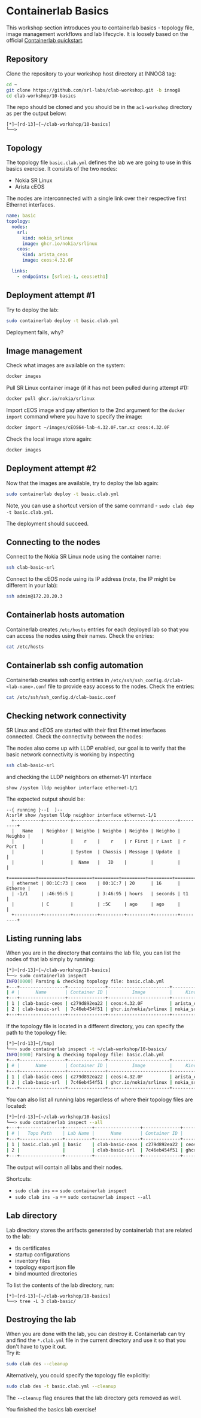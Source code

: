 # Containerlab Basics

This workshop section introduces you to containerlab basics - topology file, image management workflows and lab lifecycle. It is loosely based on the official [Containerlab quickstart](https://containerlab.dev/quickstart/).

## Repository

Clone the repository to your workshop host directory at INNOG8 tag:

```bash
cd ~
git clone https://github.com/srl-labs/clab-workshop.git -b innog8
cd clab-workshop/10-basics
```

The repo should be cloned and you should be in the `ac1-workshop` directory as per the output below:

```
[*]─[rd-13]─[~/clab-workshop/10-basics]
└──>
```

## Topology

The topology file `basic.clab.yml` defines the lab we are going to use in this basics exercise. It consists of the two nodes:

* Nokia SR Linux
* Arista cEOS

The nodes are interconnected with a single link over their respective first Ethernet interfaces.

```yaml
name: basic
topology:
  nodes:
    srl:
      kind: nokia_srlinux
      image: ghcr.io/nokia/srlinux
    ceos:
      kind: arista_ceos
      image: ceos:4.32.0F

  links:
    - endpoints: [srl:e1-1, ceos:eth1]
```

## Deployment attempt #1

Try to deploy the lab:

```bash
sudo containerlab deploy -t basic.clab.yml
```

Deployment fails, why?

## Image management

Check what images are available on the system:

```bash
docker images
```

Pull SR Linux container image (if it has not been pulled during attempt #1):

```bash
docker pull ghcr.io/nokia/srlinux
```

Import cEOS image and pay attention to the 2nd argument for the `docker import` command where you have to specify the image:

```bash
docker import ~/images/cEOS64-lab-4.32.0F.tar.xz ceos:4.32.0F
```

Check the local image store again:

```bash
docker images
```

## Deployment attempt #2

Now that the images are available, try to deploy the lab again:

```bash
sudo containerlab deploy -t basic.clab.yml
```

Note, you can use a shortcut version of the same command - `sudo clab dep -t basic.clab.yml`.

The deployment should succeed.

## Connecting to the nodes

Connect to the Nokia SR Linux node using the container name:

```bash
ssh clab-basic-srl
```

Connect to the cEOS node using its IP address (note, the IP might be different in your lab):

```bash
ssh admin@172.20.20.3
```

## Containerlab hosts automation

Containerlab creates `/etc/hosts` entries for each deployed lab so that you can access the nodes using their names. Check the entries:

```bash
cat /etc/hosts
```

## Containerlab ssh config automation

Containerlab creates ssh config entries in `/etc/ssh/ssh_config.d/clab-<lab-name>.conf` file to provide easy access to the nodes. Check the entries:

```bash
cat /etc/ssh/ssh_config.d/clab-basic.conf
```

## Checking network connectivity

SR Linux and cEOS are started with their first Ethernet interfaces connected. Check the connectivity between the nodes:

The nodes also come up with LLDP enabled, our goal is to verify that the basic network connectivity is working by inspecting

```bash
ssh clab-basic-srl
```

and checking the LLDP neighbors on ethernet-1/1 interface

```
show /system lldp neighbor interface ethernet-1/1
```

The expected output should be:

```
--{ running }--[  ]--
A:srl# show /system lldp neighbor interface ethernet-1/1
  +----------+----------+---------+---------+---------+---------+---------+
  |   Name   | Neighbor | Neighbo | Neighbo | Neighbo | Neighbo | Neighbo |
  |          |          |    r    |    r    | r First | r Last  | r Port  |
  |          |          | System  | Chassis | Message | Update  |         |
  |          |          |  Name   |   ID    |         |         |         |
  +==========+==========+=========+=========+=========+=========+=========+
  | ethernet | 00:1C:73 | ceos    | 00:1C:7 | 20      | 16      | Etherne |
  | -1/1     | :46:95:5 |         | 3:46:95 | hours   | seconds | t1      |
  |          | C        |         | :5C     | ago     | ago     |         |
  +----------+----------+---------+---------+---------+---------+---------+
```

## Listing running labs

When you are in the directory that contains the lab file, you can list the nodes of that lab simply by running:

```bash
[*]─[rd-13]─[~/clab-workshop/10-basics]
└──> sudo containerlab inspect
INFO[0000] Parsing & checking topology file: basic.clab.yml
+---+-----------------+--------------+-----------------------+---------------+---------+----------------+----------------------+
| # |      Name       | Container ID |         Image         |     Kind      |  State  |  IPv4 Address  |     IPv6 Address     |
+---+-----------------+--------------+-----------------------+---------------+---------+----------------+----------------------+
| 1 | clab-basic-ceos | c279d892ea22 | ceos:4.32.0F          | arista_ceos   | running | 172.20.20.2/24 | 2001:172:20:20::2/64 |
| 2 | clab-basic-srl  | 7c46eb454f51 | ghcr.io/nokia/srlinux | nokia_srlinux | running | 172.20.20.3/24 | 2001:172:20:20::3/64 |
+---+-----------------+--------------+-----------------------+---------------+---------+----------------+----------------------+
```

If the topology file is located in a different directory, you can specify the path to the topology file:

```bash
[*]─[rd-13]─[/tmp]
└──> sudo containerlab inspect -t ~/clab-workshop/10-basics/
INFO[0000] Parsing & checking topology file: basic.clab.yml
+---+-----------------+--------------+-----------------------+---------------+---------+----------------+----------------------+
| # |      Name       | Container ID |         Image         |     Kind      |  State  |  IPv4 Address  |     IPv6 Address     |
+---+-----------------+--------------+-----------------------+---------------+---------+----------------+----------------------+
| 1 | clab-basic-ceos | c279d892ea22 | ceos:4.32.0F          | arista_ceos   | running | 172.20.20.2/24 | 2001:172:20:20::2/64 |
| 2 | clab-basic-srl  | 7c46eb454f51 | ghcr.io/nokia/srlinux | nokia_srlinux | running | 172.20.20.3/24 | 2001:172:20:20::3/64 |
+---+-----------------+--------------+-----------------------+---------------+---------+----------------+----------------------+
```

You can also list all running labs regardless of where their topology files are located:

```bash
[*]─[rd-13]─[~/clab-workshop/10-basics]
└──> sudo containerlab inspect --all
+---+----------------+----------+-----------------+--------------+-----------------------+---------------+---------+----------------+----------------------+
| # |   Topo Path    | Lab Name |      Name       | Container ID |         Image         |     Kind      |  State  |  IPv4 Address  |     IPv6 Address     |
+---+----------------+----------+-----------------+--------------+-----------------------+---------------+---------+----------------+----------------------+
| 1 | basic.clab.yml | basic    | clab-basic-ceos | c279d892ea22 | ceos:4.32.0F          | arista_ceos   | running | 172.20.20.2/24 | 2001:172:20:20::2/64 |
| 2 |                |          | clab-basic-srl  | 7c46eb454f51 | ghcr.io/nokia/srlinux | nokia_srlinux | running | 172.20.20.3/24 | 2001:172:20:20::3/64 |
+---+----------------+----------+-----------------+--------------+-----------------------+---------------+---------+----------------+----------------------+
```

The output will contain all labs and their nodes.

Shortcuts:

* `sudo clab ins` == `sudo containerlab inspect`
* `sudo clab ins -a` == `sudo containerlab inspect --all`

## Lab directory

Lab directory stores the artifacts generated by containerlab that are related to the lab:

* tls certificates
* startup configurations
* inventory files
* topology export json file
* bind mounted directories

To list the contents of the lab directory, run:

```
[*]─[rd-13]─[~/clab-workshop/10-basics]
└──> tree -L 3 clab-basic/
```

## Destroying the lab

When you are done with the lab, you can destroy it. Containerlab can try and find the `*.clab.yml` file in the current directory and use it so that you don't have to type it out.  
Try it:

```bash
sudo clab des --cleanup
```

Alternatively, you could specify the topology file explicitly:

```bash
sudo clab des -t basic.clab.yml --cleanup
```

The `--cleanup` flag ensures that the lab directory gets removed as well.

You finished the basics lab exercise!
